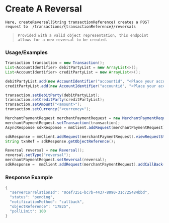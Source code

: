 # Create A Reversal

`Here, createReversal(String transactionReference) creates a POST request to 
/transactions/{transactionReference}/reversals`

> `Provided with a valid object representation, this endpoint allows for a new reversal to be created.`

### Usage/Examples

```java
Transaction transaction = new Transaction();
List<AccountIdentifier> debitPartyList = new ArrayList<>();
List<AccountIdentifier> creditPartyList = new ArrayList<>();

debitPartyList.add(new AccountIdentifier("accountid", "<Place your account id of debit party here>"));
creditPartyList.add(new AccountIdentifier("accountid", "<Place your account id of credit party here>"));

transaction.setDebitParty(debitPartyList);
transaction.setCreditParty(creditPartyList);
transaction.setAmount("<amount>");
transaction.setCurrency("<currency>");

MerchantPaymentRequest merchantPaymentRequest = new MerchantPaymentRequest();
merchantPaymentRequest.setTransaction(transaction);
AsyncResponse sdkResponse = mmClient.addRequest(merchantPaymentRequest).createMerchantTransaction();

sdkResponse = mmClient.addRequest(merchantPaymentRequest).viewRequestState(sdkResponse.getServerCorrelationId());
String txnRef = sdkResponse.getObjectReference();

Reversal reversal = new Reversal();
reversal.setType("reversal");
merchantPaymentRequest.setReversal(reversal);
sdkResponse =  mmClient.addRequest(merchantPaymentRequest).addCallBack("<Place your callback URL>").createReversal(txnRef);
```

### Response Example

```java
{
  "serverCorrelationId": "0cef7251-bc7b-4437-8090-31c725484bbd",
  "status": "pending",
  "notificationMethod": "callback",
  "objectReference": "17825",
  "pollLimit": 100
}
```